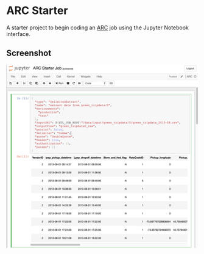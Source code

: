 # ARC Starter

A starter project to begin coding an [ARC](https://github.com/aglenergy/arc) job using the Jupyter Notebook interface.

## Screenshot

![ARC in Jupyter Notebooks](./.img/screenshot.png)